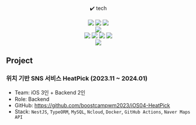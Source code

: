 <br>
<div align="center">✔️ tech</div><br>
<div align="center">
<img src="https://img.shields.io/badge/SpringBoot-6DB33F?style=flat&logo=Spring Boot&logoColor=white"/></a>
<img src="https://img.shields.io/badge/Express-000000?style=flat-square&logo=Express&logoColor=white"/></a>
<img src="https://img.shields.io/badge/NestJS-E0234E?style=flat&logo=nestjs&logoColor=white"/></a>
<br>
<img src="https://img.shields.io/badge/MySQL-4479A1?style=flat&logo=MySQL&logoColor=white"/></a>
<br>
<img src="https://img.shields.io/badge/java-007396?style=flat-square&logo=java&logoColor=white"/>
<img src="https://img.shields.io/badge/JavaScript-F7DF1E?style=flat-square&logo=javascript&logoColor=black"/>
<img src="https://img.shields.io/badge/Typescript-3178C6?style=flat-square&logo=Typescript&logoColor=white"/>
<img src="https://img.shields.io/badge/Python-3776AB?style=flat-square&logo=Python&logoColor=white"/>
</div>
<div align="center">
<img src="https://github-readme-stats.vercel.app/api?username=JeongSH1&show_icons=true&theme=transparent">
</div>

## Project
### 위치 기반 SNS 서비스 HeatPick (2023.11 ~ 2024.01)
- Team: iOS 3인 + Backend 2인
- Role: Backend
- GitHub: https://github.com/boostcampwm2023/iOS04-HeatPick
- Stack: `NestJS`, `TypeORM`, `MySQL`, `Ncloud`, `Docker`, `GitHub Actions`, `Naver Maps API`
